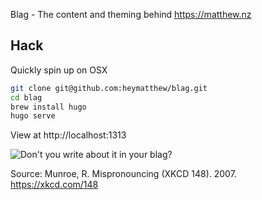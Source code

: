Blag - The content and theming behind https://matthew.nz

## Hack

Quickly spin up on OSX

```sh
git clone git@github.com:heymatthew/blag.git
cd blag
brew install hugo
hugo serve
```

View at http://localhost:1313

![Don't you write about it in your blag?](https://imgs.xkcd.com/comics/mispronouncing.png)

Source: Munroe, R. Mispronouncing (XKCD 148). 2007. https://xkcd.com/148
